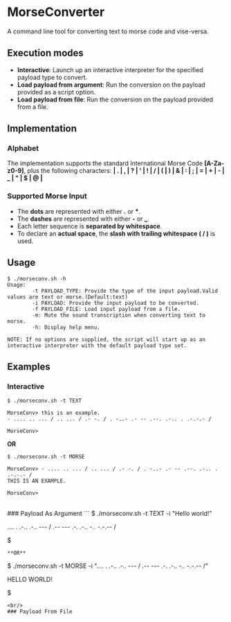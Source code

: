 # MorseConverter
A command line tool for converting text to morse code and vise-versa.

## Execution modes
* **Interactive**: Launch up an interactive interpreter for the specified payload type to convert.
* **Load payload from argument**: Run the conversion on the payload provided as a script option.
* **Load payload from file**: Run the conversion on the payload provided from a file.

## Implementation
### Alphabet
The implementation supports the standard International Morse Code **[A-Za-z0-9]**, plus the following characters: **| . | , | ? | ' | ! | / | ( | ) | & | : | ; | = | + | - | _ | " | $ | @ |** 
### Supported Morse Input
* The **dots** are represented with either **.** or **\***.
* The **dashes** are represented with either **-** or **_**.
* Each letter sequence is **separated by whitespace**.
* To declare an **actual space**, the **slash with trailing whitespace ( / )** is used.
## Usage
```
$ ./morseconv.sh -h
Usage:
 		-t PAYLOAD_TYPE: Provide the type of the input payload.Valid values are text or morse.(Default:text)
 		-i PAYLOAD: Provide the input payload to be converted.
 		-f PAYLOAD_FILE: Load input payload from a file.
 		-m: Mute the sound transcription when converting text to morse.
 		-h: Display help menu.

NOTE: If no options are supplied, the script will start up as an interactive interpreter with the default payload type set.
```
## Examples

### Interactive 
```
$ ./morseconv.sh -t TEXT

MorseConv> this is an example.
- .... .. ... / .. ... / .- -. / . -..- .- -- .--. .-.. . .-.-.- / 

MorseConv> 
```
**OR**
```
$ ./morseconv.sh -t MORSE

MorseConv> - .... .. ... / .. ... / .- -. / . -..- .- -- .--. .-.. . .-.-.- /
THIS IS AN EXAMPLE. 

MorseConv> 
```
<br/>
### Payload As Argument
```
$  ./morseconv.sh -t TEXT -i "Hello world!"

.... . .-.. .-.. --- / .-- --- .-. .-.. -.. -.-.-- / 

$
```
**OR**
```
$  ./morseconv.sh -t MORSE -i ".... . .-.. .-.. --- / .-- --- .-. .-.. -.. -.-.-- /"

HELLO WORLD! 

$
```
<br/>
### Payload From File
